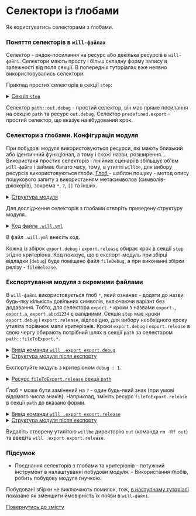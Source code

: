# Селектори із ґлобами

Як користуватись селекторами з ґлобами.

### Поняття селекторів в `will-файлах`

Селектор - рядок-посилання на ресурс або декілька ресурсів в `will-файлі`. Селектори мають просту і більш складну форму запису в залежності від поля секції. В попередніх туторіалах вже неявно використовувались селектори.  

Приклад простих селекторів в секції `step`:

<details>
  <summary><u>Cекція <code>step</code></u></summary>

```yaml
step :

  export.out.debug :
    inherit : predefined.export  --> простий селектор
    export : path::out.debug     --> простий селектор
    tar : 0
    ...

```

</details>

Селектор `path::out.debug` - простий селектор, він має пряме посилання на секцію `path` та ресурс `out.debug`. Селектор `predefined.export` - простий селектор, що вказує на вбудований крок.

### Селектори з ґлобами. Конфігурація модуля  

При побудові модуля використовуються ресурси, які мають близький або ідентичний функціонал, а тому і схожі назви, розширення... Використаня простих селекторів і лінійних сценаріїв збільшує об'єм `will-файла` і займає багато часу, тому, в утиліті `willbe`, для вибору ресурсів використовуються ґлоби. [Ґлоб ](https://linuxhint.com/bash_globbing_tutorial/) - шаблон пошуку - метод опису пошукового запиту з використанням метасимволов (символів-джокерів), зокрема `*`, `?`, `[]` та інших.  

<details>
  <summary><u>Структура модуля</u></summary>

```
selectorWithGlob
        ├── fileDebug
        ├── fileRelease         
        └── .will.yml       

```

</details>

Для дослідження селекторів з ґлобами створіть приведену структуру модуля.  

<details>
  <summary><u>Код файла <code>.will.yml</code></u></summary>

```yaml
about :

  name : selectorWithGlob
  description : "Using selector with glob to choise path"
  version : 0.0.1

path :

  in : '.'
  out : 'out'
  fileToExport.debug :
    criterion :
      debug : 1
    path : 'fileDebug'

  fileToExport.release :
    criterion :
      debug : 0
    path : 'fileRelease'

step  :
  export.debug :
    inherit : predefined.export
    export : path::fileToExport.*
    tar : 0
    criterion :
      debug : 1

  export.release :
    inherit : predefined.export
    export : path::fileToExport.*
    tar : 0
    criterion :
      debug : 0

build :

  export.debug :
    criterion :
      export : 1
      debug : 1
    steps :
      - export.*

  export.release :
    criterion :
      export : 1
      debug : 0
    steps :
      - export.*

```

</details>

В файл `.will.yml` внесіть код.

Кожна із збірок `export.debug` i `export.release` обирає крок в секції `step` згідно критеріона. Код показує, що в експорт-модуль при збірці відладки (`debug`) буде поміщено файл `fileDebug`, а при виконанні збірки релізу - `fileRelease`.   

### Експортування модуля з окремими файлами  

В `will-файлі` використовується ґлоб `*`, який означає - додати до назви будь-яку кількість довільних символів, включаючи варіант без додавання. Тобто, для селектора `export.*` кроки з назвами `export.`, `export.a`, `export.abcd1234` є валідними. Секція `step` має кроки `export.debug` i `export.release`, відповідно, для вибору необхідного кроку утиліта порівнює мапи критеріонів. Кроки `export.debug` i `export.release` в свою чергу обирають потрібний шлях в секції `path` за селектором `path::fileToExport.*`.   

<details>
  <summary><u>Вивід команди <code>will .export export.debug</code></u></summary>

```
[user@user ~]$ will .export export.debug
...
   Exporting export.debug
   + Write out will-file /path_to_file/out/selectorWithGlob.out.will.yml
   + Exported export.debug with 1 files in 1.370s
  Exported module::selectorWithGlob / build::export.debug in 1.370s

```

</details>
<details>
  <summary><u>Структура модуля після експорту</u></summary>

```
selectorWithGlob
        ├── out
        │    └── selectorWithGlob.out.will.yml
        ├── fileDebug
        ├── fileRelease         
        └── .will.yml       

```

</details>

Експортуйте модуль з критеріоном `debug : 1`.  

<details>
  <summary><u>Ресурс <code>fileToExport.release</code> секції <code>path</code></u></summary>

```yaml

  fileToExport.release :
    criterion :
       debug : 0
    path : './fileR??????'

```

</details>

Ґлоб `*` може бути замінений на `?` - один будь-який знак (при умові відомого числа знаків). Наприклад, змініть ресурс `fileToExport.release` в секції `path` до вказано форми.  

<details>
  <summary><u>Вивід команди <code>will .export export.release</code></u></summary>

```
[user@user ~]$ will .export export.release
...
  Exporting export.release
   + Write out will-file /path_to_file/out/selectorWithGlob.out.will.yml
   + Exported export.release with 1 files in 1.379s
  Exported module::selectorWithGlob / build::export.release in 1.379s

```

</details>
<details>
  <summary><u>Структура модуля після експорту</u></summary>

```
selectorWithGlob
        ├── out
        │    └── selectorWithGlob.out.will.yml
        ├── fileDebug
        ├── fileRelease         
        └── .will.yml       

```

</details>

Видаліть створену утилітою `willbe` директорію `out` (команда `rm -Rf out`) та введіть `will .export export.release`.  

### Підсумок  

- Поєднання селекторів з ґлобами та критеріонів - потужний інструмент в налаштуванні побудови модуля.  - Використання ґлобів, робить побудову модуля гнучкою.  

Побудовані збірки не виключають помилок, тож, [в наступному туторіалі](AssertsUsing.md) показано як зменшити ймовірність їх появи в `will-файлі`.

[Повернутись до змісту](../README.md#tutorials)

